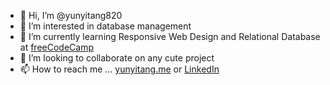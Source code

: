 - 👋 Hi, I’m @yunyitang820
- 👀 I’m interested in database management
- 🌱 I’m currently learning Responsive Web Design and Relational Database at [freeCodeCamp](https://www.freecodecamp.org/)
- 💞️ I’m looking to collaborate on any cute project 
- 📫 How to reach me ... [yunyitang.me](https://www.yunyitang.me/) or [LinkedIn](https://www.linkedin.com/in/yunyitang820/)

<!---
yunyitang820/yunyitang820 is a ✨ special ✨ repository because its `README.md` (this file) appears on your GitHub profile.
You can click the Preview link to take a look at your changes.
--->
